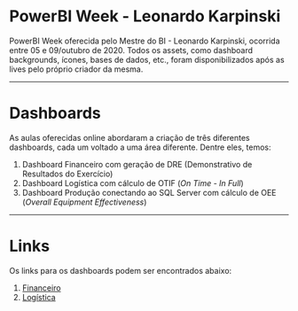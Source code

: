 # PowerBI Week - Leonardo Karpinski

PowerBI Week oferecida pelo Mestre do BI - Leonardo Karpinski, ocorrida entre 05 e 09/outubro de 2020. Todos os assets, como dashboard backgrounds, ícones, bases de dados, etc., foram disponibilizados após as lives pelo próprio criador da mesma.

----

# Dashboards

As aulas oferecidas online abordaram a criação de três diferentes dashboards, cada um voltado a uma área diferente. Dentre eles, temos:
1. Dashboard Financeiro com geração de DRE (Demonstrativo de Resultados do Exercício)
2. Dashboard Logística com cálculo de OTIF (*On Time - In Full*)
3. Dashboard Produção conectando ao SQL Server com cálculo de OEE (*Overall Equipment Effectiveness*)

----

# Links

Os links para os dashboards podem ser encontrados abaixo:

1. [Financeiro](https://app.powerbi.com/view?r=eyJrIjoiMDRiODMxOWEtNGRkYy00NmFiLTk3MDMtMTE5NzJiNzJlOGFhIiwidCI6IjdlOTNlMjg2LWIyOWEtNDQ1NC1hNDFhLWU4NDE5ZWM5ZGViNSJ9)
2. [Logística](https://app.powerbi.com/view?r=eyJrIjoiMzgyNGYwN2EtYjE0Yi00ODdjLTllNDgtOWIxYWNlZGQ0MTk4IiwidCI6IjdlOTNlMjg2LWIyOWEtNDQ1NC1hNDFhLWU4NDE5ZWM5ZGViNSJ9)
